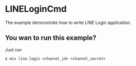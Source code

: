 # LINELoginCmd

The example demonstrate how to write LINE Login application.

## You wan to run this example?

Just run

```
$ mix line.login <channel_id> <channel_secret>
```
